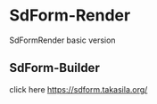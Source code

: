 # SdForm-Render
SdFormRender basic version

## SdForm-Builder
click here https://sdform.takasila.org/
